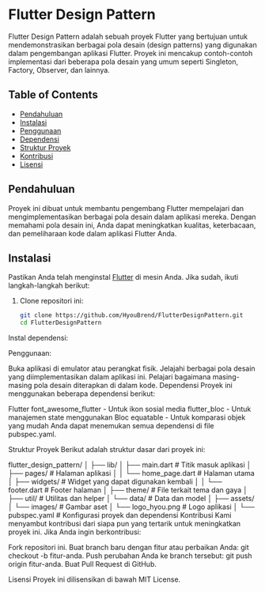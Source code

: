 # Flutter Design Pattern

Flutter Design Pattern adalah sebuah proyek Flutter yang bertujuan untuk mendemonstrasikan berbagai pola desain (design patterns) yang digunakan dalam pengembangan aplikasi Flutter. Proyek ini mencakup contoh-contoh implementasi dari beberapa pola desain yang umum seperti Singleton, Factory, Observer, dan lainnya.

## Table of Contents

- [Pendahuluan](#pendahuluan)
- [Instalasi](#instalasi)
- [Penggunaan](#penggunaan)
- [Dependensi](#dependensi)
- [Struktur Proyek](#struktur-proyek)
- [Kontribusi](#kontribusi)
- [Lisensi](#lisensi)

## Pendahuluan

Proyek ini dibuat untuk membantu pengembang Flutter mempelajari dan mengimplementasikan berbagai pola desain dalam aplikasi mereka. Dengan memahami pola desain ini, Anda dapat meningkatkan kualitas, keterbacaan, dan pemeliharaan kode dalam aplikasi Flutter Anda.

## Instalasi

Pastikan Anda telah menginstal [Flutter](https://flutter.dev/docs/get-started/install) di mesin Anda. Jika sudah, ikuti langkah-langkah berikut:

1. Clone repositori ini:

   ```bash
   git clone https://github.com/HyouBrend/FlutterDesignPattern.git
   cd FlutterDesignPattern
Instal dependensi:



Penggunaan:

Buka aplikasi di emulator atau perangkat fisik.
Jelajahi berbagai pola desain yang diimplementasikan dalam aplikasi ini.
Pelajari bagaimana masing-masing pola desain diterapkan di dalam kode.
Dependensi
Proyek ini menggunakan beberapa dependensi berikut:

Flutter
font_awesome_flutter - Untuk ikon sosial media
flutter_bloc - Untuk manajemen state menggunakan Bloc
equatable - Untuk komparasi objek yang mudah
Anda dapat menemukan semua dependensi di file pubspec.yaml.

Struktur Proyek
Berikut adalah struktur dasar dari proyek ini:


flutter_design_pattern/
│
├── lib/
│   ├── main.dart                   # Titik masuk aplikasi
│   ├── pages/                      # Halaman aplikasi
│   │   └── home_page.dart          # Halaman utama
│   ├── widgets/                    # Widget yang dapat digunakan kembali
│   │   └── footer.dart             # Footer halaman
│   ├── theme/                      # File terkait tema dan gaya
│   ├── util/                       # Utilitas dan helper
│   └── data/                       # Data dan model
│
├── assets/
│   └── images/                     # Gambar aset
│       └── logo_hyou.png           # Logo aplikasi
│
└── pubspec.yaml                    # Konfigurasi proyek dan dependensi
Kontribusi
Kami menyambut kontribusi dari siapa pun yang tertarik untuk meningkatkan proyek ini. Jika Anda ingin berkontribusi:

Fork repositori ini.
Buat branch baru dengan fitur atau perbaikan Anda: git checkout -b fitur-anda.
Push perubahan Anda ke branch tersebut: git push origin fitur-anda.
Buat Pull Request di GitHub.

Lisensi
Proyek ini dilisensikan di bawah MIT License.

